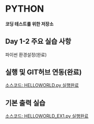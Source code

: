 # PYTHON
#### 코딩 테스트를 위한 저장소

## Day 1-2 주요 실습 사항
파이썬 환경설정(완료)

## 실행 및 GIT허브 연동(완료)
[소스코드: HELLOWORLD.py 실행완료](https://github.com/dreamdp01/PYTHON/blob/master/DAY1-2/HELLOWORLD.py)

## 기본 출력 실습
[소스코드: HELLOWORLD_EX1.py 실행완료](https://github.com/dreamdp01/PYTHON/blob/master/DAY1-2/HELLOWORLD_EX1.py)